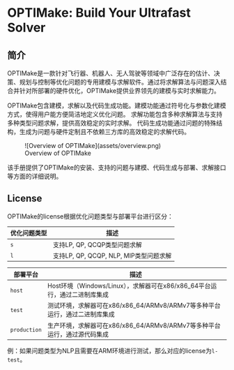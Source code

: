 # **OPTIMake: Build Your Ultrafast Solver**

## **简介**

OPTIMake是一款针对飞行器、机器人、无人驾驶等领域中广泛存在的估计、决策、规划与控制等优化问题的专用建模与求解软件。通过将求解算法与问题深入结合并针对所部署的硬件优化，OPTIMake提供业界领先的建模与实时求解能力。

OPTIMake包含建模，求解以及代码生成功能。建模功能通过符号化与参数化建模方式，使得用户能方便简洁地定义优化问题。
求解功能包含多种求解算法与支持多种类型问题求解，提供高效稳定的实时求解。
代码生成功能通过问题的特殊结构，生成为问题与硬件定制且不依赖三方库的高效稳定的求解代码。

<figure markdown="span">
  ![Overview of OPTIMake](assets/overview.png)
  <figcaption>Overview of OPTIMake</figcaption>
</figure>


该手册提供了OPTIMake的安装、支持的问题与建模、代码生成与部署、求解接口等方面的详细说明。

<!-- 众所周知，基于实时在线优化的控制与决策，已经成为智能机器实现复杂动态行为的基本计算途径。
尤其以用于非线性最优控制的实时嵌入式求解器技术显示出根本的重要性。

OPTIMake是一套专注于开发机器人飞行器以及无人驾驶等领域中的下一代模型预测控制(MPC)系统基础性工具。
我们的专业知识涵盖先进的多变量控制设计、最先进的优化算法以及高效稳健的软件实现。




![Image title](https://www.odys.it/wp-content/uploads/2014/09/car.jpg){ align=left width=300 }
<br />
OPTIMake可以帮助汽车工程师开发基于嵌入式MPC和机器学习的先进控制系统。我们在ADAS、自动驾驶、运动控制、动力总成控制、车辆动力学、代客泊车、等方面拥有丰富的经验。
<br />
<br />
<br />

![Image title](https://www.odys.it/wp-content/uploads/2014/09/satellite.jpg){ align=right width=300 }
<br />
<br />
我们致力于为航天工业的制导、导航和控制设计先进的实时计算提供算法和软件支持。应用包括卫星姿态控制、空间交会和无人机自主导航。
<br />
<br />
 -->

## **License**

OPTIMake的license根据优化问题类型与部署平台进行区分：

| 优化问题类型      | 描述                          |
| ----------- | ------------------------------------ |
| `s`       |  支持LP, QP, QCQP类型问题求解  |
| `l`       |  支持LP, QP, QCQP, NLP, MIP类型问题求解 |

| 部署平台      | 描述                          |
| ----------- | ------------------------------------ |
| `host`       |  Host环境（Windows/Linux），求解器可在x86/x86_64平台运行，通过二进制库集成|
| `test`       |  测试环境，求解器可在x86/x86_64/ARMv8/ARMv7等多种平台运行，通过二进制库集成 |
| `production` |  生产环境，求解器可在x86/x86_64/ARMv8/ARMv7等多种平台运行，通过源代码集成 |
 
例：如果问题类型为NLP且需要在ARM环境进行测试，那么对应的license为`l-test`。


<!-- E-mail支持

如果出现技术问题，请联系OPTIMake支持：optimake@outlook.com。为了加快这一过程，我们建议您提供以下信息：

+ 您使用的正是OPTIMake版本。

+ 您正在使用的平台（Linux、Windows、MacOS、32位或64位）。

+ 您正在使用的API（C、MATLAB、Python、R）。

+ 日志信息和错误消息。

+ 再现问题所需的数据，例如任务文件或代码示例（如果相关）。

+ 有关常见问题、安装问题和转储任务文件的说明，请参阅我们的常见问题解答。 -->

<!-- ## **Release Notes** -->
